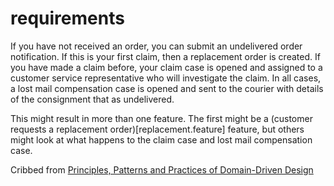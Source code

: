 # requirements

If you have not received an order, you can submit an undelivered order notification.
If this is your first claim, then a replacement order is created. If you have made a
claim before, your claim case is opened and assigned to a customer service representative
who will investigate the claim. In all cases, a lost mail compensation case is opened
and sent to the courier with details of the consignment that as undelivered.

This might result in more than one feature. The first might be a (customer requests a
replacement order)[replacement.feature] feature, but others might look at what happens
to the claim case and lost mail compensation case.

Cribbed from [Principles, Patterns and Practices of Domain-Driven Design](https://leanpub.com/Practicing-DDD)